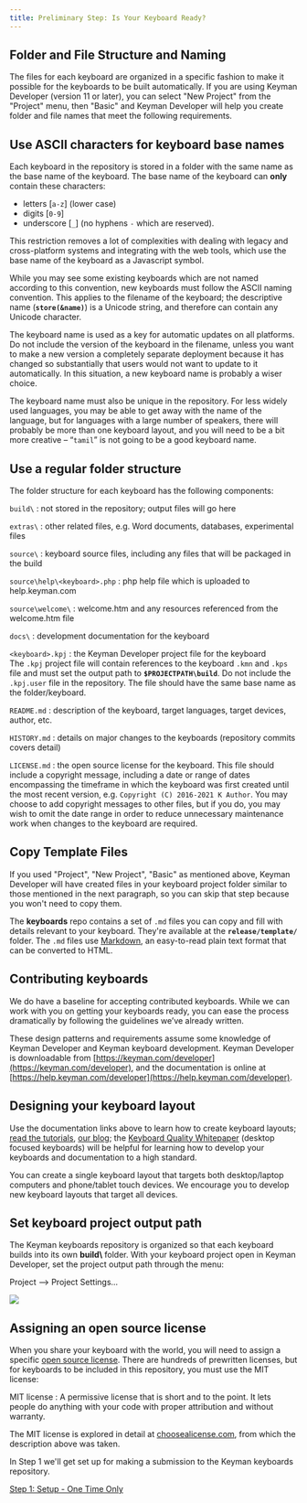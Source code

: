 ```yaml
---
title: Preliminary Step: Is Your Keyboard Ready?
---
```

  
## Folder and File Structure and Naming

The files for each keyboard are organized in a specific fashion to make
it possible for the keyboards to be built automatically. If you are
using Keyman Developer (version 11 or later), you can select "New
Project" from the "Project" menu, then "Basic" and Keyman Developer will
help you create folder and file names that meet the following
requirements.

## Use ASCII characters for keyboard base names

Each keyboard in the repository is stored in a folder with the same name
as the base name of the keyboard. The base name of the keyboard can
**only** contain these characters:

-   letters \[`a-z`\] (lower case)
-   digits \[`0-9`\]
-   underscore \[`_`\] (no hyphens `-` which are reserved).

This restriction removes a lot of complexities with dealing with legacy
and cross-platform systems and integrating with the web tools, which use
the base name of the keyboard as a Javascript symbol.

While you may see some existing keyboards which are not named according
to this convention, new keyboards must follow the ASCII naming
convention. This applies to the filename of the keyboard; the
descriptive name (**`store(&name)`**) is a Unicode string, and therefore
can contain any Unicode character.

The keyboard name is used as a key for automatic updates on all
platforms. Do not include the version of the keyboard in the filename,
unless you want to make a new version a completely separate deployment
because it has changed so substantially that users would not want to
update to it automatically. In this situation, a new keyboard name is
probably a wiser choice.

The keyboard name must also be unique in the repository. For less widely
used languages, you may be able to get away with the name of the
language, but for languages with a large number of speakers, there will
probably be more than one keyboard layout, and you will need to be a bit
more creative – “`tamil`” is not going to be a good keyboard name.

## Use a regular folder structure

The folder structure for each keyboard has the following components:

`build\`
:   not stored in the repository; output files will go here

`extras\`
:   other related files, e.g. Word documents, databases, experimental
    files

`source\`
:   keyboard source files, including any files that will be packaged in
    the build

`source\help\<keyboard>.php`
:   php help file which is uploaded to help.keyman.com

`source\welcome\`
:   welcome.htm and any resources referenced from the welcome.htm file

`docs\`
:   development documentation for the keyboard

`<keyboard>.kpj`
:   the Keyman Developer project file for the keyboard  
    The `.kpj` project file will contain references to the keyboard
    `.kmn` and `.kps` file and must set the output path to
    **`$PROJECTPATH\build`**. Do not include the `.kpj.user` file in the
    repository. The file should have the same base name as the
    folder/keyboard.

`README.md`
:   description of the keyboard, target languages, target devices,
    author, etc.

`HISTORY.md`
:   details on major changes to the keyboards (repository commits covers
    detail)

`LICENSE.md`
:   the open source license for the keyboard. This file should include a
    copyright message, including a date or range of dates encompassing
    the timeframe in which the keyboard was first created until the most
    recent version, e.g. `Copyright (C) 2016-2021 K Author`. You may
    choose to add copyright messages to other files, but if you do, you
    may wish to omit the date range in order to reduce unnecessary
    maintenance work when changes to the keyboard are required.

## Copy Template Files

If you used "Project", "New Project", "Basic" as mentioned above, Keyman
Developer will have created files in your keyboard project folder
similar to those mentioned in the next paragraph, so you can skip that
step because you won't need to copy them.

The **keyboards** repo contains a set of `.md` 
files you can copy and fill with details relevant to your keyboard.
They're available at the **`release/template/`** folder. The `.md` files
use
[Markdown](https://daringfireball.net/projects/markdown/),
an easy-to-read plain text format that can be converted to HTML.

## Contributing keyboards

We do have a baseline for accepting contributed keyboards. While we can
work with you on getting your keyboards ready, you can ease the process
dramatically by following the guidelines we’ve already written.

These design patterns and requirements assume some knowledge of Keyman
Developer and Keyman keyboard development. Keyman Developer is
downloadable from
[https://keyman.com/developer](https://keyman.com/developer),
and the documentation is online at
[https://help.keyman.com/developer](https://help.keyman.com/developer).

## Designing your keyboard layout

Use the documentation links above to learn how to create keyboard
layouts; [read the
tutorials](https://help.keyman.com/developer/current-version/guides/),
[our blog](https://blog.keyman.com/category/developing-keyboards/); the
[Keyboard Quality
Whitepaper](/developer/whitepaper1.1.pdf) (desktop
focused keyboards) will be helpful for learning how to develop your
keyboards and documentation to a high standard.

You can create a single keyboard layout that targets both desktop/laptop
computers and phone/tablet touch devices. We encourage you to develop
new keyboard layouts that target all devices.

## Set keyboard project output path

The Keyman keyboards repository is organized so that each keyboard
builds into its own **build\\** folder. With your keyboard project open
in Keyman Developer, set the project output path through the menu:

Project --&gt; Project Settings...

![](/cdn/dev/img/developer/keyboards/project-settings.png)

## Assigning an open source license

When you share your keyboard with the world, you will need to assign a
specific [open source
license](https://opensource.org/licenses). There are
hundreds of prewritten licenses, but for keyboards to be included in
this repository, you must use the MIT license:

MIT license
:   A permissive license that is short and to the point. It lets people
    do anything with your code with proper attribution and without
    warranty.

The MIT license is explored in detail at
[choosealicense.com](https://choosealicense.com/licenses/),
from which the description above was taken.

In Step 1 we'll get set up for making a submission to the Keyman
keyboards repository.

[Step 1: Setup - One Time Only](step-1)
